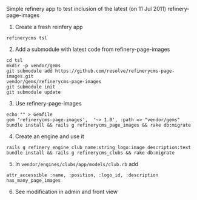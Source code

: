 Simple refinery app to test inclusion of the latest (on 11 Jul 2011)
refinery-page-images

1. Create a fresh reinfery app
```
refinerycms tsl
```


2. Add a submodule with latest code from refinery-page-images
```
cd tsl
mkdir -p vendor/gems
git submodule add https://github.com/resolve/refinerycms-page-images.git 
vendor/gems/refinerycms-page-images
git submodule init
git submodule update
```

3. Use refinery-page-images
```
echo "" > Gemfile
gem 'refinerycms-page-images',  '~> 1.0', :path => "vendor/gems"
bundle install && rails g refinerycms_page_images && rake db:migrate
``` 

4. Create an engine and use it
```
rails g refinery_engine club name:string logo:image description:text
bundle install && rails g refinerycms_clubs && rake db:migrate
```

5. In `vendor/engines/clubs/app/models/club.rb` add
```
attr_accessible :name, :position, :logo_id, :description
has_many_page_images
``` 

6. See modification in admin and front view
